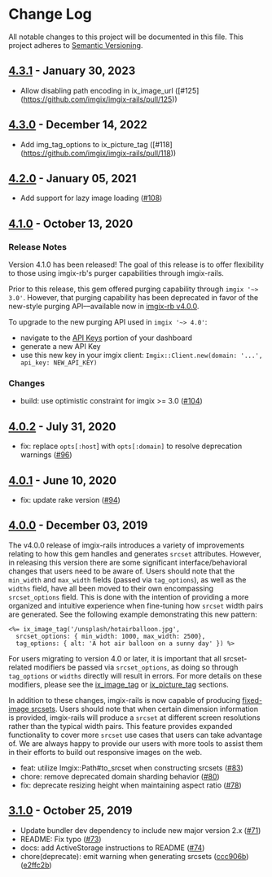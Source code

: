 # Change Log

All notable changes to this project will be documented in this file.
This project adheres to [Semantic Versioning](http://semver.org/).

## [4.3.1](https://github.com/imgix/imgix-rb/compare/4.3.0...4.3.1) - January 30, 2023

- Allow disabling path encoding in ix_image_url  ([#125] (https://github.com/imgix/imgix-rails/pull/125))

## [4.3.0](https://github.com/imgix/imgix-rb/compare/4.2.0...4.3.0) - December 14, 2022

- Add img_tag_options to ix_picture_tag ([#118] (https://github.com/imgix/imgix-rails/pull/118))

## [4.2.0](https://github.com/imgix/imgix-rb/compare/4.1.0...4.2.0) - January 05, 2021

- Add support for lazy image loading ([#108](https://github.com/imgix/imgix-rails/pull/108))

## [4.1.0](https://github.com/imgix/imgix-rb/compare/4.0.2...4.1.0) - October 13, 2020

### Release Notes

Version 4.1.0 has been released! The goal of this release is to offer flexibility to those using imgix-rb's purger capabilities through imgix-rails.

Prior to this release, this gem offered purging capability through `imgix '~> 3.0'`. However, that purging capability has been deprecated in favor of the new-style purging API––available now in [imgix-rb v4.0.0](https://github.com/imgix/imgix-rb/releases/tag/4.0.0).

To upgrade to the new purging API used in `imgix '~> 4.0'`:

- navigate to the [API Keys](https://dashboard.imgix.com/api-keys) portion of your dashboard
- generate a new API Key
- use this new key in your imgix client: `Imgix::Client.new(domain: '...', api_key: NEW_API_KEY)`

### Changes

- build: use optimistic constraint for imgix >= 3.0 ([#104](https://github.com/imgix/imgix-rails/pull/104))

## [4.0.2](https://github.com/imgix/imgix-rb/compare/4.0.1...4.0.2) - July 31, 2020

- fix: replace `opts[:host`] with `opts[:domain]` to resolve deprecation warnings ([#96](https://github.com/imgix/imgix-rails/pull/96))

## [4.0.1](https://github.com/imgix/imgix-rb/compare/4.0.0...4.0.1) - June 10, 2020

- fix: update rake version ([#94](https://github.com/imgix/imgix-rails/pull/94))

## [4.0.0](https://github.com/imgix/imgix-rb/compare/3.1.0...4.0.0) - December 03, 2019

The v4.0.0 release of imgix-rails introduces a variety of improvements relating to how this gem handles and generates `srcset` attributes. However, in releasing this version there are some significant interface/behavioral changes that users need to be aware of. Users should note that the `min_width` and `max_width` fields (passed via `tag_options`), as well as the `widths` field, have all been moved to their own encompassing `srcset_options` field. This is done with the intention of providing a more organized and intuitive experience when fine-tuning how `srcset` width pairs are generated. See the following example demonstrating this new pattern:

```erb
<%= ix_image_tag('/unsplash/hotairballoon.jpg',
  srcset_options: { min_width: 1000, max_width: 2500},
  tag_options: { alt: 'A hot air balloon on a sunny day' }) %>
```

For users migrating to version 4.0 or later, it is important that all srcset-related modifiers be passed via `srcset_options`, as doing so through `tag_options` or `widths` directly will result in errors. For more details on these modifiers, please see the [ix_image_tag](https://github.com/imgix/imgix-rails#ix_image_tag) or [ix_picture_tag](https://github.com/imgix/imgix-rails#ix_picture_tag) sections.

In addition to these changes, imgix-rails is now capable of producing [fixed-image srcsets](https://github.com/imgix/imgix-rb#fixed-image-rendering). Users should note that when certain dimension information is provided, imgix-rails will produce a `srcset` at different screen resolutions rather than the typical width pairs. This feature provides expanded functionality to cover more `srcset` use cases that users can take advantage of. We are always happy to provide our users with more tools to assist them in their efforts to build out responsive images on the web.

- feat: utilize Imgix::Path#to_srcset when constructing srcsets ([#83](https://github.com/imgix/imgix-rails/pull/83))
- chore: remove deprecated domain sharding behavior ([#80](https://github.com/imgix/imgix-rails/pull/80))
- fix: deprecate resizing height when maintaining aspect ratio ([#78](https://github.com/imgix/imgix-rails/pull/78))

## [3.1.0](https://github.com/imgix/imgix-rb/compare/3.0.2...3.1.0) - October 25, 2019

- Update bundler dev dependency to include new major version 2.x ([#71](https://github.com/imgix/imgix-rb/pull/71))
- README: Fix typo ([#73](https://github.com/imgix/imgix-rb/pull/73))
- docs: add ActiveStorage instructions to README ([#74](https://github.com/imgix/imgix-rb/pull/74))
- chore(deprecate): emit warning when generating srcsets ([ccc906b](https://github.com/imgix/imgix-rails/commit/ccc906be749945f6f843b5eeb04ab03a292ccbfb)) ([e2ffc2b](https://github.com/imgix/imgix-rails/commit/e2ffc2b4f847c15ea73fa161b673885e704e4cf2))
